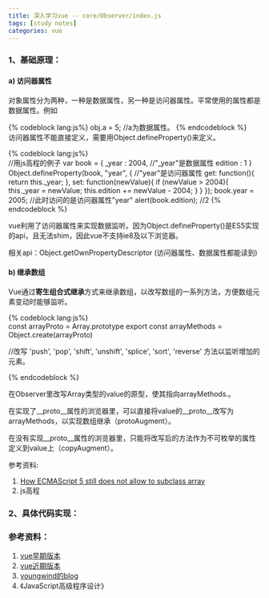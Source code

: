 ```yaml
---
title: 深入学习vue -- core/Observer/index.js
tags: [study notes]
categories: vue
---
```


### 1、基础原理：

#### a) 访问器属性

对象属性分为两种，一种是数据属性，另一种是访问器属性。平常使用的属性都是数据属性。例如

{% codeblock lang:js%}
 obj.a = 5; //a为数据属性。
{% endcodeblock %}    
访问器属性不能直接定义，需要用Object.defineProperty()来定义。

{% codeblock lang:js%}    
    //用js高程的例子
    var book = {
        _year : 2004, //"_year"是数据属性
        edition : 1
    }
    Object.defineProperty(book, "year", { //"year"是访问器属性
        get: function(){
            return this._year;
        },
        set: function(newValue){
            if (newValue > 2004){
                this._year = newValue;
                this.edition += newValue - 2004;
            }
        }
    });
    book.year = 2005; //此时访问的是访问器属性"year"
    alert(book.edition); //2
 {% endcodeblock %}   
 
vue利用了访问器属性来实现数据监听。因为Object.defineProperty()是ES5实现的api，且无法shim，因此vue不支持ie8及以下浏览器。

相关api：Object.getOwnPropertyDescriptor (访问器属性、数据属性都能读到)

#### b) 继承数组

Vue通过**寄生组合式继承**方式来继承数组，以改写数组的一系列方法，方便数组元素变动时能够监听。

{% codeblock lang:js%}  
const arrayProto = Array.prototype 
export const arrayMethods = Object.create(arrayProto)

//改写  'push', 'pop', 'shift', 'unshift', 'splice', 'sort', 'reverse' 方法以监听增加的元素。

{% endcodeblock %}   

在Observer里改写Array类型的value的原型，使其指向arrayMethods.。

在实现了__proto__属性的浏览器里，可以直接将value的__proto__改写为arrayMethods，以实现数组继承（protoAugment）。

在没有实现__proto__属性的浏览器里，只能将改写后的方法作为不可枚举的属性定义到value上（copyAugment）。

参考资料:
1. [How ECMAScript 5 still does not allow to subclass array](http://perfectionkills.com/how-ecmascript-5-still-does-not-allow-to-subclass-an-array/)
2. js高程

### 2、具体代码实现：


### 参考资料：
1. [vue早期版本](https://github.com/vuejs/vue/tree/706c67d1d013577fdbfab258bca78557419cba7c)
2. [vue近期版本](https://github.com/vuejs/vue/tree/0cc8c27a3543b63677f1ac947d404bcda47b26e2) 
3. [youngwind的blog](https://github.com/youngwind/blog)
4. 《JavaScript高级程序设计》
